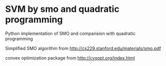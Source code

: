 # SVM by smo and quadratic programming
Python implementation of SMO and comparision with quadratic programming

Simplified SMO algorithm from http://cs229.stanford.edu/materials/smo.pdf

convex optimization package from http://cvxopt.org/index.html
